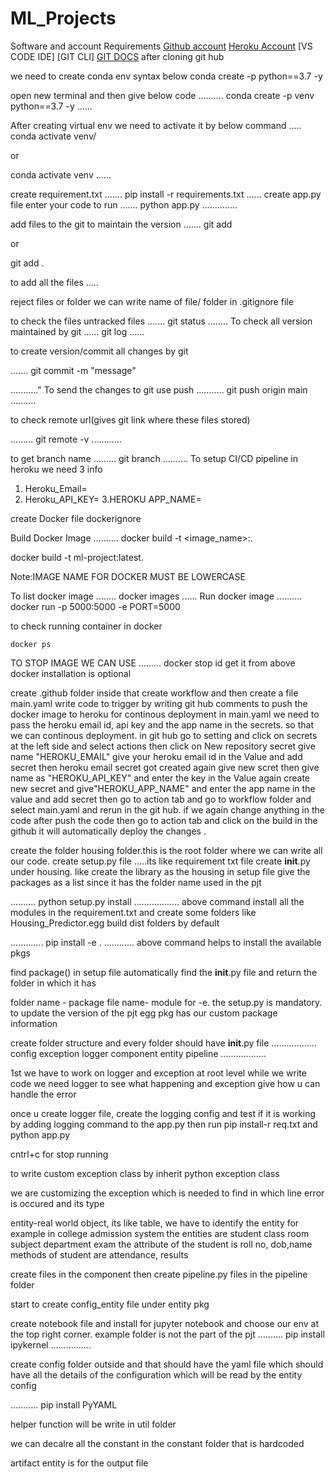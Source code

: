 # ML_Projects
Software and account Requirements
[Github account](https://github.com)
[Heroku Account](https://dashboard.heroku.com/login)
[VS CODE IDE]
[GIT CLI]
[GIT DOCS](https://git-scm.com/docs/gittutorial)
after cloning git hub 


we need to create conda env syntax below
conda create -p <anyname> python==3.7 -y

open new terminal and then give below code
..........
conda create -p venv python==3.7 -y
......


After creating virtual env we need to activate it by below command
.....
conda activate venv/

or

conda activate venv
......

create requirement.txt 
.......
pip install -r requirements.txt 
......
create app.py file
enter your code
to run
.......
python app.py
..............

add files to the git to maintain the version
.......
git add <filename1 filename2>

or

git add .

to add all the files
.....

reject files or folder we can write name of file/ folder  in .gitignore file

to check  the files untracked files 
.......
git status 
........
To check all version maintained by git
......
git log
......

to create version/commit all changes by git

.......
git commit -m "message"

..........."
To send  the changes to git use push
...........
git push origin main
..........

to check remote url(gives git link where these files stored)

.........
git remote -v
............

to get branch name
.........
git branch
..........
To setup CI/CD pipeline in heroku we need 3 info
1. Heroku_Email=
2. Heroku_API_KEY=
3.HEROKU APP_NAME=

create Docker file
dockerignore

Build Docker Image
..........
docker build -t <image_name>:<tagname>.

docker build -t ml-project:latest.

Note:IMAGE NAME FOR DOCKER MUST BE LOWERCASE

To list docker image
........
docker images
......
Run docker image
..........
docker run -p 5000:5000 -e PORT=5000 <IMAGE ID WHICH WE GOT FROM ABOVE SCRIPT>

to check running container in docker
``````
docker ps
`````````

TO STOP IMAGE WE CAN USE
.........
docker stop <container id>
id get it from above
docker installation  is optional

create .github folder inside that create workflow and then create a file main.yaml
write code to trigger by writing git hub comments to push the docker image to heroku for continous deployment
in main.yaml we need to pass the heroku email id, api key and the app name in the secrets. so that we can continous deployment.
in git hub go to setting and click on secrets at the left side and select actions then click on New repository secret give name "HEROKU_EMAIL" give your heroku email id in the Value and add secret then heroku email secret got created
again give new scret then give name as "HEROKU_API_KEY" and enter the key in the Value
again create new secret and give"HEROKU_APP_NAME" and enter the app  name in the value and add secret
then go to action tab and go to workflow folder and select main.yaml and rerun in the git hub.
if we again change anything in the code after push the code then go to action tab and click on the build in the github it will automatically deploy the changes . 


create the folder housing folder.this is the root folder where we can write all our code.
create setup.py file .....its like requirement txt file
create __init__.py under housing. like create the library as the housing
in setup file give the packages as a list since it has the folder name used in the pjt

..........
python setup.py install
..................
above command install all the modules in the requirement.txt and create some folders like
Housing_Predictor.egg
build
dist 
folders by default

.............
pip install -e .
............
above command helps to install the available pkgs

find package() in setup file automatically find the __init__.py file and return the folder in which it has

folder name - package
file name- module
for -e. the setup.py is mandatory. to update the version of the pjt
egg pkg has our custom package information

create folder structure and every folder should have __init__.py file
..................
config
exception
logger
component
entity
pipeline
..................

1st we have to work on logger and exception at root level
while we write code we need logger to see what happening and exception give how u can handle the error

once u create logger file, create the logging config and test if it is working by adding logging command to the app.py
then run pip install-r req.txt and python app.py


cntrl+c for stop running

to write custom exception class by inherit python exception class

we are customizing the exception which is needed to find in which line error is occured and its type

entity-real world object, its like table, we have to identify the entity
for example in college admission system the entities are
student
class room
subject
department
exam
the attribute of the student is roll no, dob,name
methods of student are attendance, results


create files in the component
then create pipeline.py files in the pipeline folder

start to create config_entity file under entity pkg

create notebook file and install for jupyter notebook and choose our env at the top right corner. example folder is not the part of the pjt
..........
pip install ipykernel
................

create config folder outside and that should have the yaml file which should have all the details of the configuration which will be read by the entity config


...........
pip install PyYAML

helper function will be write in util folder

we can decalre all the constant in the constant folder that is hardcoded

artifact entity is for the output file 